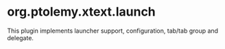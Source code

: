 # org.ptolemy.xtext.launch

This plugin implements launcher support, configuration, tab/tab group and delegate.
